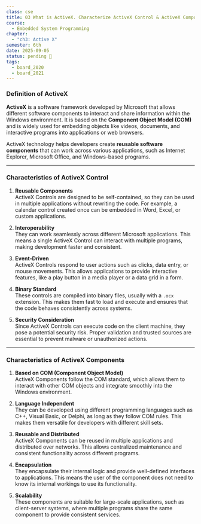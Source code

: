 ```yaml
---
class: cse
title: 03 What is ActiveX. Characterize ActiveX Control & ActiveX Components.
course:
  - Embedded System Programming
chapter:
  - "ch3: Active X"
semester: 6th
date: 2025-09-05
status: pending 🛑
tags:
  - board_2020
  - board_2021
---
```


### Definition of ActiveX

**ActiveX** is a software framework developed by Microsoft that allows different software components to interact and share information within the Windows environment. It is based on the **Component Object Model (COM)** and is widely used for embedding objects like videos, documents, and interactive programs into applications or web browsers.

ActiveX technology helps developers create **reusable software components** that can work across various applications, such as Internet Explorer, Microsoft Office, and Windows-based programs.

---

### Characteristics of ActiveX Control

1. **Reusable Components**  
    ActiveX Controls are designed to be self-contained, so they can be used in multiple applications without rewriting the code. For example, a calendar control created once can be embedded in Word, Excel, or custom applications.
    
2. **Interoperability**  
    They can work seamlessly across different Microsoft applications. This means a single ActiveX Control can interact with multiple programs, making development faster and consistent.
    
3. **Event-Driven**  
    ActiveX Controls respond to user actions such as clicks, data entry, or mouse movements. This allows applications to provide interactive features, like a play button in a media player or a data grid in a form.
    
4. **Binary Standard**  
    These controls are compiled into binary files, usually with a `.ocx` extension. This makes them fast to load and execute and ensures that the code behaves consistently across systems.
    
5. **Security Consideration**  
    Since ActiveX Controls can execute code on the client machine, they pose a potential security risk. Proper validation and trusted sources are essential to prevent malware or unauthorized actions.
    

---

### Characteristics of ActiveX Components

1. **Based on COM (Component Object Model)**  
    ActiveX Components follow the COM standard, which allows them to interact with other COM objects and integrate smoothly into the Windows environment.
    
2. **Language Independent**  
    They can be developed using different programming languages such as C++, Visual Basic, or Delphi, as long as they follow COM rules. This makes them versatile for developers with different skill sets.
    
3. **Reusable and Distributed**  
    ActiveX Components can be reused in multiple applications and distributed over networks. This allows centralized maintenance and consistent functionality across different programs.
    
4. **Encapsulation**  
    They encapsulate their internal logic and provide well-defined interfaces to applications. This means the user of the component does not need to know its internal workings to use its functionality.
    
5. **Scalability**  
    These components are suitable for large-scale applications, such as client-server systems, where multiple programs share the same component to provide consistent services.